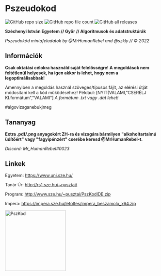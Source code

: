 # Pszeudokod
![GitHub repo size](https://img.shields.io/github/repo-size/MrHumanRebel/Pszeudokod)
![GitHub repo file count](https://img.shields.io/github/directory-file-count/MrHumanRebel/Pszeudokod)
![GitHub all releases](https://img.shields.io/github/downloads/MrHumanRebel/Pszeudokod/total)

**Széchenyi István Egyetem // Győr // Algoritmusok és adatstruktúrák**

*Pszeudokód mintafeladatok by @MrHumanRebel and @szkly // © 2022*


## Információk
**Csak oktatási célokra használd saját felelősségre! A megoldások nem feltétlenül helyesek, ha igen akkor is lehet, hogy nem a legoptimálisabbak!**

Amennyiben a megoldás használ szöveges/típusos fájlt, az elérési útját módosítani kell a kód működéséhez!
Például: [NYIT(VALAMI,"CSERÉLJ KI.formátum","VALAMI"] 
*A formátum .txt vagy .dat lehet!*

#algovizsganebukjmeg

## Tananyag

**Extra .pdf/.png anyagokért ZH-ra és vizsgára bármilyen "alkoholtartalmú üdítőért" vagy "fagyipénzért" cserébe keresd @MrHumanRebel-t.**

*Discord: Mr_HumanRebel#0023*



## Linkek

Egyetem: https://www.uni.sze.hu/

Tanár Úr: http://rs1.sze.hu/~pusztai/

Program: http://www.sze.hu/~pusztai/PszKodIDE.zip

Impera: https://impera.sze.hu/letoltes/impera_beszamolo_x64.zip

<img src="https://github.com/MrHumanRebel/Pszeudokod/blob/main/Log%C3%B3/pszkod.png?raw=true" alt="PszKod" width="200" height="200">

